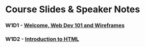 
# Course Slides & Speaker Notes

### W1D1 - [Welcome, Web Dev 101 and Wireframes](https://drive.google.com/open?id=10KnyfOdnx8gcj8bwyAykgb2pQoq7NpLGFNc6wMoOmNE)
### W1D2 - [Introduction to HTML](https://drive.google.com/open?id=17YohCGVMjQ5AVWwgu3ehwKThYYqofww3GPiObWgS-qA)

